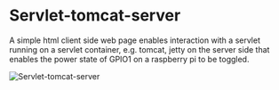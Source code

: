 # Servlet-tomcat-server
A simple html client side web page enables interaction with a servlet running on a servlet container, e.g. tomcat, jetty  on the server side that enables the power state of GPIO1 on a raspberry pi to be toggled.


<img src="https://i.ibb.co/0hrV5kj/Servlet-tomcat-server.png" alt="Servlet-tomcat-server" border="0">
